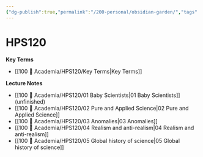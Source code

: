 ```yaml
---
{"dg-publish":true,"permalink":"/200-personal/obsidian-garden/","tags":["gardenEntry"],"created":"2023-10-17T16:57:36.956-04:00","updated":"2023-10-18T01:56:44.957-04:00"}
---
```



# HPS120
**Key Terms**
- [[100 📒 Academia/HPS120/Key Terms\|Key Terms]]

**Lecture Notes**
- [[100 📒 Academia/HPS120/01 Baby Scientists\|01 Baby Scientists]] (unfinished)
- [[100 📒 Academia/HPS120/02 Pure and Applied Science\|02 Pure and Applied Science]]
- [[100 📒 Academia/HPS120/03 Anomalies\|03 Anomalies]]
- [[100 📒 Academia/HPS120/04 Realism and anti-realism\|04 Realism and anti-realism]]
- [[100 📒 Academia/HPS120/05 Global history of science\|05 Global history of science]]

